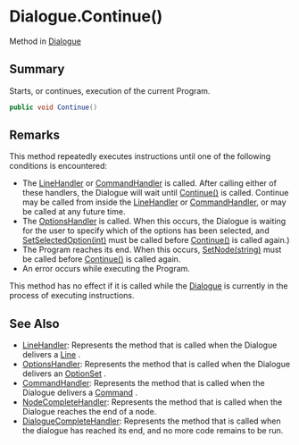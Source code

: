 # Dialogue.Continue()

Method in [Dialogue](/docs/api/csharp/yarn.dialogue.md)

## Summary


Starts, or continues, execution of the current Program.


```csharp
public void Continue()
```

## Remarks

<p>
This method repeatedly executes instructions until one of the
following conditions is encountered:
</p> <ul type="bullet">
<li>The <a href="yarn.dialogue.linehandler.md">LineHandler</a> or <a href="yarn.dialogue.commandhandler.md">CommandHandler</a>
is called. After calling either of these handlers, the Dialogue will
wait until <a href="yarn.dialogue.continue.md">Continue()</a> is called. Continue may be called
from inside the <a href="yarn.dialogue.linehandler.md">LineHandler</a> or <a href="yarn.dialogue.commandhandler.md">CommandHandler</a>, or may be called at any future time.</li>
<li>The <a href="yarn.dialogue.optionshandler.md">OptionsHandler</a> is called. When this occurs,
the Dialogue is waiting for the user to specify which of the options
has been selected, and <a href="yarn.dialogue.setselectedoption.md">SetSelectedOption(int)</a> must be
called before <a href="yarn.dialogue.continue.md">Continue()</a> is called again.)</li>
<li>The Program reaches its end. When this occurs, <a href="yarn.dialogue.setnode.md">SetNode(string)</a> must be called before <a href="yarn.dialogue.continue.md">Continue()</a> is called again.</li>
<li>An error occurs while executing the Program.</li>
</ul> <p>This method has no effect if it is called while the <a href="yarn.dialogue.md">Dialogue</a> is currently in the process of executing
instructions.</p>

## See Also

* [LineHandler](/docs/api/csharp/yarn.linehandler.md): Represents the method that is called when the Dialogue delivers a  <a href="yarn.line.md">Line</a> .
* [OptionsHandler](/docs/api/csharp/yarn.optionshandler.md): Represents the method that is called when the Dialogue delivers an  <a href="yarn.optionset.md">OptionSet</a> .
* [CommandHandler](/docs/api/csharp/yarn.commandhandler.md): Represents the method that is called when the Dialogue delivers a  <a href="yarn.command.md">Command</a> .
* [NodeCompleteHandler](/docs/api/csharp/yarn.nodecompletehandler.md): Represents the method that is called when the Dialogue reaches the end of a node.
* [DialogueCompleteHandler](/docs/api/csharp/yarn.dialoguecompletehandler.md): Represents the method that is called when the dialogue has reached its end, and no more code remains to be run.

